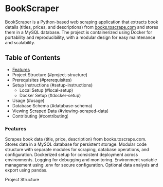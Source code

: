 # BookScraper
BookScraper is a Python-based web scraping application that extracts book details (titles, prices, and descriptions) from [books.toscrape.com](https://books.toscrape.com/) and stores them in a MySQL database. The project is containerized using Docker for portability and reproducibility, with a modular design for easy maintenance and scalability.

## Table of Contents
- [Features](features)
- Project Structure (#project-structure)
- Prerequisites (#prerequisites)
- Setup Instructions (#setup-instructions)
    - Local Setup (#local-setup)
    - Docker Setup (#docker-setup)
- Usage (#usage)
- Database Schema (#database-schema)
- Viewing Scraped Data (#viewing-scraped-data)
- Contributing (#contributing)

### Features
Scrapes book data (title, price, description) from books.toscrape.com.
Stores data in a MySQL database for persistent storage.
Modular code structure with separate modules for scraping, database operations, and configuration.
Dockerized setup for consistent deployment across environments.
Logging for debugging and monitoring.
Environment variable management using .env for secure configuration.
Optional data analysis and export using pandas.

Project Structure


